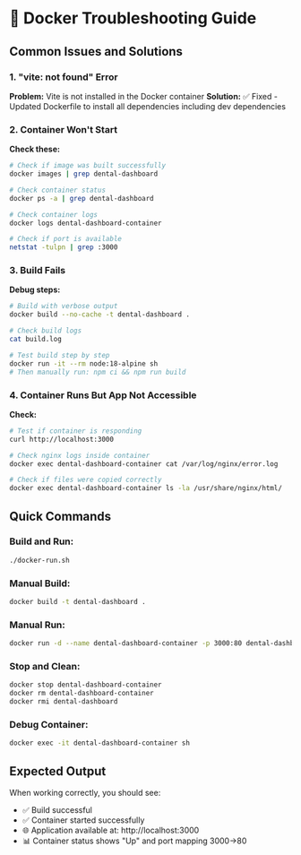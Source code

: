 # 🐳 Docker Troubleshooting Guide

## Common Issues and Solutions

### 1. "vite: not found" Error
**Problem:** Vite is not installed in the Docker container
**Solution:** ✅ Fixed - Updated Dockerfile to install all dependencies including dev dependencies

### 2. Container Won't Start
**Check these:**

```bash
# Check if image was built successfully
docker images | grep dental-dashboard

# Check container status
docker ps -a | grep dental-dashboard

# Check container logs
docker logs dental-dashboard-container

# Check if port is available
netstat -tulpn | grep :3000
```

### 3. Build Fails
**Debug steps:**

```bash
# Build with verbose output
docker build --no-cache -t dental-dashboard .

# Check build logs
cat build.log

# Test build step by step
docker run -it --rm node:18-alpine sh
# Then manually run: npm ci && npm run build
```

### 4. Container Runs But App Not Accessible
**Check:**

```bash
# Test if container is responding
curl http://localhost:3000

# Check nginx logs inside container
docker exec dental-dashboard-container cat /var/log/nginx/error.log

# Check if files were copied correctly
docker exec dental-dashboard-container ls -la /usr/share/nginx/html/
```

## Quick Commands

### Build and Run:
```bash
./docker-run.sh
```

### Manual Build:
```bash
docker build -t dental-dashboard .
```

### Manual Run:
```bash
docker run -d --name dental-dashboard-container -p 3000:80 dental-dashboard
```

### Stop and Clean:
```bash
docker stop dental-dashboard-container
docker rm dental-dashboard-container
docker rmi dental-dashboard
```

### Debug Container:
```bash
docker exec -it dental-dashboard-container sh
```

## Expected Output

When working correctly, you should see:
- ✅ Build successful
- ✅ Container started successfully  
- 🌐 Application available at: http://localhost:3000
- 📊 Container status shows "Up" and port mapping 3000->80
